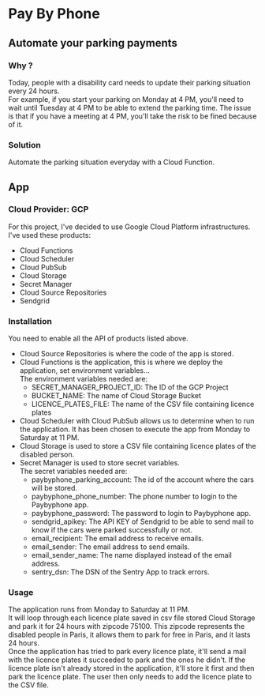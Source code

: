 # Pay By Phone

## Automate your parking payments


### Why ? 
Today, people with a disability card needs to update their parking situation every 24 hours. <br>
For example, if you start your parking on Monday at 4 PM, you'll need to wait until Tuesday at 4 PM to be able to extend the parking time. The issue is that if you have a meeting at 4 PM, you'll take the risk to be fined because of it.


### Solution
Automate the parking situation everyday with a Cloud Function.


## App

### Cloud Provider: GCP

For this project, I've decided to use Google Cloud Platform infrastructures. <br>
I've used these products:
- Cloud Functions
- Cloud Scheduler
- Cloud PubSub
- Cloud Storage
- Secret Manager
- Cloud Source Repositories
- Sendgrid


### Installation

You need to enable all the API of products listed above.
- Cloud Source Repositories is where the code of the app is stored.
- Cloud Functions is the application, this is where we deploy the application, set environment variables… <br>
The environment variables needed are: 
  - SECRET_MANAGER_PROJECT_ID: The ID of the GCP Project
  - BUCKET_NAME: The name of Cloud Storage Bucket
  - LICENCE_PLATES_FILE: The name of the CSV file containing licence plates
- Cloud Scheduler with Cloud PubSub allows us to determine when to run the application. It has been chosen to execute the app from Monday to Saturday at 11 PM.
- Cloud Storage is used to store a CSV file containing licence plates of the disabled person.
- Secret Manager is used to store secret variables. <br>
The secret variables needed are:
  - paybyphone_parking_account: The id of the account where the cars will be stored.
  - paybyphone_phone_number: The phone number to login to the Paybyphone app.
  - paybyphone_password: The password to login to Paybyphone app.
  - sendgrid_apikey: The API KEY of Sendgrid to be able to send mail to know if the cars were parked successfully or not.
  - email_recipient: The email address to receive emails.
  - email_sender: The email address to send emails.
  - email_sender_name: The name displayed instead of the email address.
  - sentry_dsn: The DSN of the Sentry App to track errors.


### Usage

The application runs from Monday to Saturday at 11 PM. <br>
It will loop through each licence plate saved in csv file stored Cloud Storage and park it for 24 hours with zipcode 75100. This zipcode represents the disabled people in Paris, it allows them to park for free in Paris, and it lasts 24 hours. <br>
Once the application has tried to park every licence plate, it'll send a mail with the licence plates it succeeded to park and the ones he didn't.
If the licence plate isn't already stored in the application, it'll store it first and then park the licence plate. The user then only needs to add the licence plate to the CSV file.


